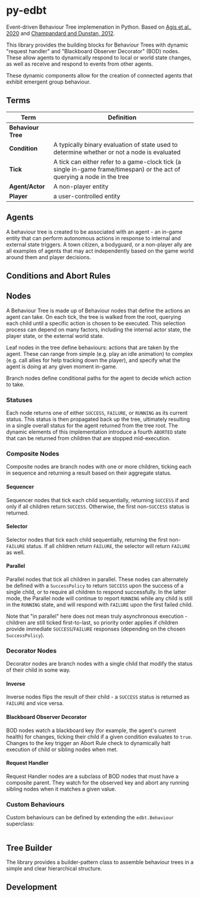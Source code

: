 # py-edbt

Event-driven Behaviour Tree implemenation in Python. Based on [Agis et al., 2020](https://www.sciencedirect.com/science/article/abs/pii/S0957417420302815) and [Champandard and Dunstan, 2012](https://www.gameaipro.com/GameAIPro/GameAIPro_Chapter06_The_Behavior_Tree_Starter_Kit.pdf).

This library provides the building blocks for Behaviour Trees with dynamic "request handler" and "Blackboard Observer Decorator" (BOD) nodes. These allow agents to dynamically respond to local or world state changes, as well as receive and respond to events from other agents.

These dynamic components allow for the creation of connected agents that exhibit emergent group behaviour.

## Terms

| **Term**           | **Definition**                                                                                                           |
| ------------------ | ------------------------------------------------------------------------------------------------------------------------ |
| **Behaviour Tree** |                                                                                                                          |
| **Condition**      | A typically binary evaluation of state used to determine whether or not a node is evaluated                              |
| **Tick**           | A tick can either refer to a game-clock tick (a single in-game frame/timespan) or the act of querying a node in the tree |
| **Agent/Actor**    | A non-player entity                                                                                                      |
| **Player**         | a user-controlled entity                                                                                                 |

## Agents

A behaviour tree is created to be associated with an agent - an in-game entity that can perform autonomous actions in response to internal and external state triggers. A town citizen, a bodyguard, or a non-player ally are all examples of agents that may act independently based on the game world around them and player decisions.

## Conditions and Abort Rules

## Nodes

A Behaviour Tree is made up of Behaviour nodes that define the actions an agent can take. On each tick, the tree is walked from the root, querying each child until a specific action is chosen to be executed. This selection process can depend on many factors, including the internal actor state, the player state, or the external world state.

Leaf nodes in the tree define behaviours: actions that are taken by the agent. These can range from simple (e.g. play an idle animation) to complex (e.g. call allies for help tracking down the player), and specify what the agent is doing at any given moment in-game.

Branch nodes define conditional paths for the agent to decide which action to take.

### Statuses

Each node returns one of either `SUCCESS`, `FAILURE`, or `RUNNING` as its current status. This status is then propagated back up the tree, ultimately resulting in a single overall status for the agent returned from the tree root. The dynamic elements of this implementation introduce a fourth `ABORTED` state that can be returned from children that are stopped mid-execution.

### Composite Nodes

Composite nodes are branch nodes with one or more children, ticking each in sequence and returning a result based on their aggregate status.

#### Sequencer

Sequencer nodes that tick each child sequentially, returning `SUCCESS` if and only if all children return `SUCCESS`. Otherwise, the first non-`SUCCESS` status is returned.

#### Selector

Selector nodes that tick each child sequentially, returning the first non-`FAILURE` status. If all children return `FAILURE`, the selector will return `FAILURE` as well.

#### Parallel

Parallel nodes that tick all children in parallel. These nodes can alternately be defined with a `SuccessPolicy` to return `SUCCESS` upon the success of a single child, or to require all children to respond successfully. In the latter mode, the Parallel node will continue to report `RUNNING` while any child is still in the `RUNNING` state, and will respond with `FAILURE` upon the first failed child.

Note that "in parallel" here does not mean truly asynchronous execution - children are still ticked first-to-last, so priority order applies if children provide immediate `SUCCESS`/`FAILURE` responses (depending on the chosen `SuccessPolicy`).

### Decorator Nodes

Decorator nodes are branch nodes with a single child that modify the status of their child in some way.

#### Inverse

Inverse nodes flips the result of their child - a `SUCCESS` status is returned as `FAILURE` and vice versa.

#### Blackboard Observer Decorator

BOD nodes watch a blackboard key (for example, the agent's current health) for changes, ticking their child if a given condition evaluates to `true`. Changes to the key trigger an Abort Rule check to dynamically halt execution of child or sibling nodes when met.

#### Request Handler

Request Handler nodes are a subclass of BOD nodes that must have a composite parent. They watch for the observed key and abort any running sibling nodes when it matches a given value.

### Custom Behaviours

Custom behaviours can be defined by extending the `edbt.Behaviour` superclass:

```python

```

## Tree Builder

The library provides a builder-pattern class to assemble behaviour trees in a simple and clear hierarchical structure.

## Development
